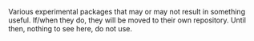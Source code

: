 Various experimental packages that may or may not result in something useful. If/when they do, they will be moved to their own repository. Until then, nothing to see here, do not use.
